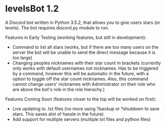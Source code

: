 # levelsBot 1.2

A Discord bot written in Python 3.5.2, that allows you to give users stars (or levels). The bot requires discord.py module to run.

Features in Early Testing (working features, but still in development):

- Command to list all stars (works, but if there are too many users on the server the bot will be unable to send the direct message because it is too large)
- Changing peoples nicknames with their star count in brackets (currently only works with default usernames not nicknames. Has to be triggered by a command, however this will be automatic in the future, with a option to toggle off the star count nicknames. Also, this command cannot change users' nicknames with Administrator on their role who are above the bot's role in the role hierachy.)

Features Coming Soon (features closer to the top will be worked on first):

- Live updating to .txt files (no more using ?backup or ?shutdown to save stars. This saves alot of hassle in the future)
- Add support for multiple servers (multiple txt files and python files)
